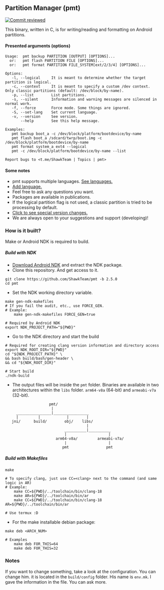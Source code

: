 ## Partition Manager (pmt)

[![Commit reviewed](https://github.com/ShawkTeam/pmt/actions/workflows/check_commits.yml/badge.svg)](https://github.com/ShawkTeam/pmt/actions/workflows/check_commits.yml)

This binary, written in C, is for writing/reading and formatting on Android partitions.

#### Presented arguments (options)

```
Usage:  pmt backup PARTITION [OUTPUT] [OPTIONS]...
  or:   pmt flash PARTITION FILE [OPTIONS]...
  or:   pmt format PARTITION FILE_SYSTEM[ext/2/3/4] [OPTIONS]...

Options:
   -l, --logical     It is meant to determine whether the target partition is logical.
   -c, --context     It is meant to specify a custom /dev context. Only classic partitions (default: /dev/block/by-name).
   -p, --list        List partitions.
   -s, --silent      Information and warning messages are silenced in normal work.
   -f, --force       Force mode. Some things are ignored.
   -S, --set-lang    Set current language.
   -v, --version     See version.
       --help        See this help message.

Examples:
   pmt backup boot_a -c /dev/block/platform/bootdevice/by-name
   pmt flash boot_a /sdcard/twrp/boot.img -c /dev/block/platform/bootdevice/by-name
   pmt format system_a ext4 --logical
   pmt -c /dev/block/platform/bootdevice/by-name --list

Report bugs to <t.me/ShawkTeam | Topics | pmt>
```

#### Some notes

- pmt supports multiple languages. [See languages.](https://github.com/ShawkTeam/pmt/blob/2.5.0/LANGUAGES.md)
- [Add language.](https://github.com/ShawkTeam/pmt/blob/2.5.0/ADD-LANGUAGES.md)
- Feel free to ask any questions you want.
- Packages are available in publications.
- If the logical partition flag is not used, a classic partition is tried to be processing by default.
- [Click to see special version changes.](https://github.com/ShawkTeam/pmt/blob/2.5.0/CHANGELOG.md)
- We are always open to your suggestions and support (developing)!

### How is it built?
Make or Android NDK is required to build.

##### Build with NDK
 - [Download Android NDK](https://developer.android.com/ndk/downloads) and extract the NDK package.
 - Clone this repository. And get access to it.
```
git clone https://github.com/ShawkTeam/pmt -b 2.5.0
cd pmt
```
 - Set the NDK working directory variable.
```
make gen-ndk-makefiles
# If you fail the audit, etc., use FORCE_GEN.
# Example:
    make gen-ndk-makefiles FORCE_GEN=true

# Required by Android NDK
export NDK_PROJECT_PATH="${PWD}"
```
 - Go to the NDK directory and start the build
```
# Required for creating clang version information and directory access
export NDK_ROOT_DIR="${PWD}"
cd "${NDK_PROJECT_PATH}" \
&& bash build/bash/gen-header \
&& cd "${NDK_ROOT_DIR}"

# Start build
./ndk-build
```
 - The output files will be inside the `pmt` folder. Binaries are available in two architectures within the `libs` folder. `arm64-v8a` (64-bit) and `armeabi-v7a` (32-bit).
```
                    pmt/
                     |
     ________________|________________
     |         |            |        |
   jni/      build/        obj/    libs/
                                     |
                           __________|__________
                           |                   |
                       arm64-v8a/         armeabi-v7a/
                           |                   |
                          pmt                 pmt
```

##### Build with Makefiles

```
make

# To specify clang, just use CC=<clang> next to the command (and same logic in AR)
# Example:
    make CC=${PWD}/../toolchain/bin/clang-18
    make AR=${PWD}/../toolchain/bin/ar
    make CC=${PWD}/../toolchain/bin/clang-18 AR=${PWD}/../toolchain/bin/ar

# Use termux :D
```
 - For the make installable debian package:

```
make deb <ARCH_NUM>

# Examples
    make deb FOR_THIS=64
    make deb FOR_THIS=32
```

### Notes
If you want to change something, take a look at the configuration. You can change him.
it is located in the `build/config` folder. His name is `env.mk`. I gave the information in the file. You can ask more.
